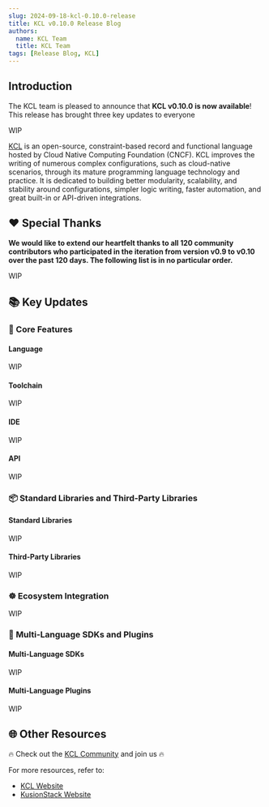 ```yaml
---
slug: 2024-09-18-kcl-0.10.0-release
title: KCL v0.10.0 Release Blog
authors:
  name: KCL Team
  title: KCL Team
tags: [Release Blog, KCL]
---
```


## Introduction

The KCL team is pleased to announce that **KCL v0.10.0 is now available**! This release has brought three key updates to everyone

WIP

[KCL](https://github.com/kcl-lang) is an open-source, constraint-based record and functional language hosted by Cloud Native Computing Foundation (CNCF). KCL improves the writing of numerous complex configurations, such as cloud-native scenarios, through its mature programming language technology and practice. It is dedicated to building better modularity, scalability, and stability around configurations, simpler logic writing, faster automation, and great built-in or API-driven integrations.

## ❤️ Special Thanks

**We would like to extend our heartfelt thanks to all 120 community contributors who participated in the iteration from version v0.9 to v0.10 over the past 120 days. The following list is in no particular order.**

WIP

## 📚 Key Updates

### 🔧 Core Features

#### Language

WIP

#### Toolchain

WIP

#### IDE

WIP

#### API

WIP

### 📦️ Standard Libraries and Third-Party Libraries

#### Standard Libraries

WIP

#### Third-Party Libraries

WIP

### ☸️ Ecosystem Integration

WIP

### 🧩 Multi-Language SDKs and Plugins

#### Multi-Language SDKs

WIP

#### Multi-Language Plugins

WIP

## 🌐 Other Resources

🔥 Check out the [KCL Community](https://github.com/kcl-lang/community) and join us 🔥

For more resources, refer to:

- [KCL Website](https://kcl-lang.io/)
- [KusionStack Website](https://kusionstack.io/)
